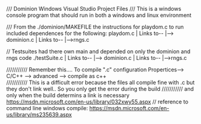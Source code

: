 /// Dominion Windows Visual Studio Project Files
/// This is a windows console program that should run in both a windows and linux environment


/// From the ./dominion/MAKEFILE  the instructions for playdom.c to run included dependences for the following:
playdom.c
	| Links to--
	|--> dominion.c
			| Links to--
			|-->rngs.c

// Testsuites had there own main and depended on only the dominion and rngs code
./testSuite.c
	| Links to--
	|--> dominion.c
			| Links to--
			|-->rngs.c




/////////// Remember this....  To compile ".c" configuration Propertices--> C/C++ --> advanced --> compile as c++  
///////////    This is a difficult error because the files all compile fine with .c but they don't link well.. So you only get the error during the build 
///////////		 and only when the build determins a link is necessary  https://msdn.microsoft.com/en-us/library/032xwy55.aspx
// reference to command line windows compile:   https://msdn.microsoft.com/en-us/library/ms235639.aspx

